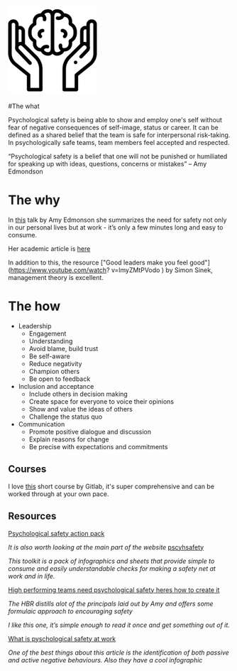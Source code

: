 <img src=./images/mental-health.png width="200px"/>

#The what

Psychological safety is being able to show and employ one's self without fear of negative consequences of self-image, status or career. It can be defined as a shared belief that the team is safe for interpersonal risk-taking. In psychologically safe teams, team members feel accepted and respected.


“Psychological safety is a belief that one will not be punished or humiliated for speaking up with ideas, questions, concerns or mistakes” – Amy Edmondson
# The why

In [this](https://www.youtube.com/watch?v=eP6guvRt0U0) talk by Amy Edmonson she summarizes the need for safety not only in our personal lives but at work - it’s only a few minutes long and easy to consume.

Her academic article is [here](https://www.jstor.org/stable/2666999)


In addition to this, the resource ["Good leaders make you feel good"](https://www.youtube.com/watch?
v=lmyZMtPVodo
) by Simon Sinek, management theory is excellent.
# The how

- Leadership
	- Engagement
	- Understanding
	- Avoid blame, build trust
	- Be self-aware
	- Reduce negativity
	- Champion others
	- Be open to feedback
- Inclusion and acceptance
	- Include others in decision making
	- Create space for everyone to voice their opinions
	- Show and value the ideas of others
	- Challenge the status quo
- Communication
	- Promote positive dialogue and discussion
	- Explain reasons for change
	- Be precise with expectations and commitments


## Courses

I love [this](https://about.gitlab.com/handbook/leadership/emotional-intelligence/psychological-safety-short-course/) short course by Gitlab, it's super comprehensive and can be worked through at your own pace.

## Resources

[Psychological safety action pack](https://psychsafety.co.uk/asp-products/psychological-safety-action-pack/)

_It is also worth looking at the main part of the website_  [pscyhsafety](https://www.psychsafety.co.uk/)

_This toolkit is a pack of infographics and sheets that provide simple to consume and easily understandable checks for making a safety net at work and in life._

[High performing teams need psychological safety heres how to create it](https://hbr.org/2017/08/high-performing-teams-need-psychological-safety-heres-how-to-create-it)

_The HBR distills alot of the principals laid out by Amy and offers some formulaic approach to encouraging safety_

_I like this one, it’s simple enough to read it once and get something out of it._

[What is pyschological safety at work](https://www.ccl.org/articles/leading-effectively-articles/what-is-psychological-safety-at-work/)

_One of the best things about this article is the identification of both passive and active negative behaviours. Also they have a cool infographic_





